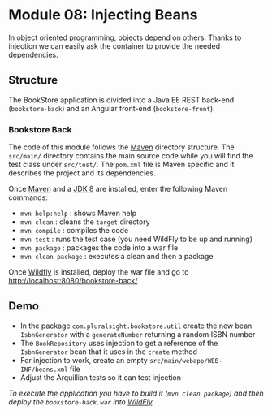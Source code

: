 # Module 08: Injecting Beans

In object oriented programming, objects depend on others. Thanks to injection we can easily ask the container to provide the needed dependencies.


## Structure 

The BookStore application is divided into a Java EE REST back-end (`bookstore-back`) and an Angular front-end (`bookstore-front`).


### Bookstore Back 

The code of this module follows the [Maven](http://maven.apache.org/) directory structure. The `src/main/` directory contains the main source code while you will find the test class under `src/test/`. The `pom.xml` file is Maven specific and it describes the project and its dependencies.

Once [Maven](http://maven.apache.org/) and a [JDK 8](http://www.oracle.com/technetwork/java/javase/downloads/index.html) are installed, enter the following Maven commands:

* `mvn help:help`       : shows Maven help
* `mvn clean`           : cleans the `target` directory
* `mvn compile`         : compiles the code
* `mvn test`            : runs the test case (you need WildFly to be up and running)
* `mvn package`         : packages the code into a war file
* `mvn clean package`   : executes a clean and then a package

Once [Wildfly](http://wildfly.org/) is installed, deploy the war file and go to [http://localhost:8080/bookstore-back/]()



## Demo 

* In the package `com.pluralsight.bookstore.util` create the new bean `IsbnGenerator` with a `generateNumber` returning a random ISBN number
* The `BookRepository` uses injection to get a reference of the `IsbnGenerator` bean that it uses in the `create` method
* For injection to work, create an empty `src/main/webapp/WEB-INF/beans.xml` file
* Adjust the Arquillian tests so it can test injection

*To execute the application you have to build it (`mvn clean package`) and then deploy the `bookstore-back.war` into [WildFly](https://wildfly.org).*
